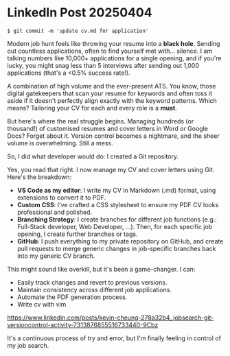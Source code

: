 # LinkedIn Post 20250404

```
$ git commit -m 'update cv.md for application'
```

Modern job hunt feels like throwing your resume into a **black hole**. Sending out countless applications, often to find yourself met with... silence. I am talking numbers like 10,000+ applications for a single opening, and if you're lucky, you might snag less than 5 interviews after sending out 1,000 applications (that's a <0.5% success rate!).

A combination of high volume and the ever-present ATS. You know, those digital gatekeepers that scan your resume for keywords and often toss it aside if it doesn't perfectly align exactly with the keyword patterns. Which means? Tailoring your CV for each and every role is a **must**.

But here's where the real struggle begins. Managing hundreds (or thousand!) of customised resumes and cover letters in Word or Google Docs? Forget about it. Version control becomes a nightmare, and the sheer volume is overwhelming. Still a mess.

So, I did what developer would do: I created a Git repository.

Yes, you read that right. I now manage my CV and cover letters using Git. Here's the breakdown:

- **VS Code as my editor**: I write my CV in Markdown (.md) format, using extensions to convert it to PDF.
- **Custom CSS**: I've crafted a CSS stylesheet to ensure my PDF CV looks professional and polished.
- **Branching Strategy**: I create branches for different job functions (e.g.: Full-Stack developer, Web Developer, ...). Then, for each specific job opening, I create further branches or tags.
- **GitHub**: I push everything to my private repository on GitHub, and create pull requests to merge generic changes in job-specific branches back into my generic CV branch.

This might sound like overkill, but it's been a game-changer. I can:

- Easily track changes and revert to previous versions.
- Maintain consistency across different job applications.
- Automate the PDF generation process.
- Write cv with vim

<https://www.linkedin.com/posts/kevin-cheung-278a32b4_jobsearch-git-versioncontrol-activity-7313876855516733440-9Cbz>

It's a continuous process of try and error, but I'm finally feeling in control of my job search.
